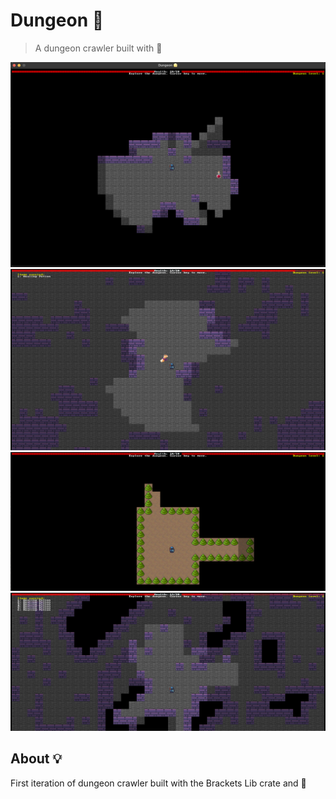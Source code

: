 # Dungeon 🗼
> A dungeon crawler built with 🦀


![alt text](https://github.com/Unomars4/dungeon-br/blob/master/resources/dungeon-1.png?raw=true)
![alt text](https://github.com/Unomars4/dungeon-br/blob/master/resources/dungeon-2.png?raw=true)
![alt text](https://github.com/Unomars4/dungeon-br/blob/master/resources/dungeon-3.png?raw=true)
![alt text](https://github.com/Unomars4/dungeon-br/blob/master/resources/dungeon-4.png?raw=true)


## About 💡
First iteration of dungeon crawler built with the Brackets Lib crate and 🦀

